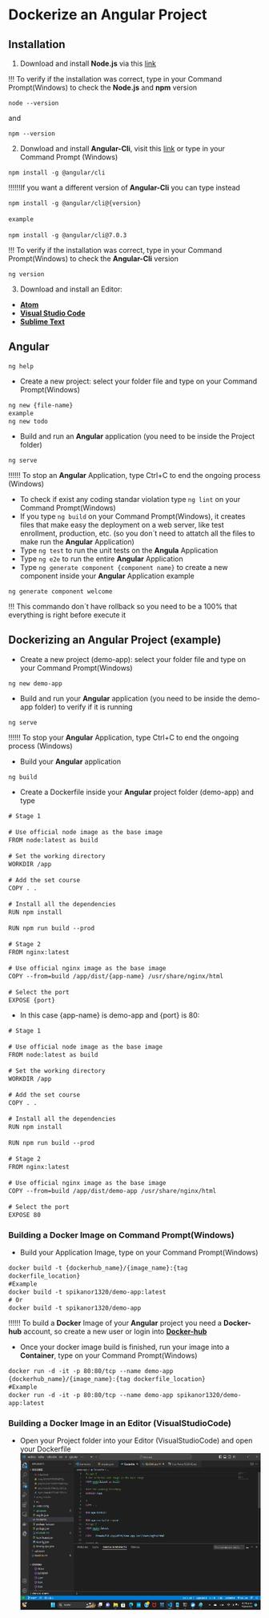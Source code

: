 # Dockerize an Angular Project 
## Installation
1. Download and install **Node.js** via this [link](https://nodejs.org/es/download/)

!!! To verify if the installation was correct, type in your Command Prompt(Windows) to check the **Node.js**  and **npm** version

``` 
node --version
```
and
``` 
npm --version
```
2. Donwload and install **Angular-Cli**, visit this [link](https://cli.angular.io/) or type in your Command Prompt (Windows)

``` 
npm install -g @angular/cli
```
!!!!!!If you want a different version of **Angular-Cli** you can type instead
``` 
npm install -g @angular/cli@{version}

example

npm install -g @angular/cli@7.0.3
```

!!! To verify if the installation was correct, type in your Command Prompt(Windows) to check the **Angular-Cli** version

``` 
ng version
```
3. Download and install an Editor:
- __[Atom](https://atom.io/)__
- __[Visual Studio Code](https://code.visualstudio.com/docs)__
- __[Sublime Text](https://www.sublimetext.com)__

## Angular 
``` 
ng help
```
- Create a new project: select your folder file and type on your Command Prompt(Windows)
``` 
ng new {file-name}
example
ng new todo
```
- Build and run an **Angular** application (you need to be inside the Project folder)
``` 
ng serve
```
!!!!!! To stop an **Angular** Application, type Ctrl+C to end the ongoing process (Windows)

- To check if exist any coding standar violation type `ng lint` on your Command Prompt(Windows)
- If you type `ng build` on your Command Prompt(Windows), it creates files that make easy the deployment on a web server, like test enrollment, production, etc. (so you don´t need to attatch all the files to make run the **Angular** Application)
- Type `ng test` to run the unit tests on the **Angula** Application
- Type `ng e2e` to run the entire **Angular** Application
- Type `ng generate component {component name}` to create a new component inside your **Angular** Application
example
``` 
ng generate component welcome 
```
!!! This commando don´t have rollback so you need to be a 100% that everything is right before execute it 

## Dockerizing an Angular Project (example)
- Create a new project (demo-app): select your folder file and type on your Command Prompt(Windows)
``` 
ng new demo-app
```
- Build and run your **Angular** application (you need to be inside the demo-app folder) to verify if it is running
``` 
ng serve
```
!!!!!! To stop your **Angular** Application, type Ctrl+C to end the ongoing process (Windows)
- Build your **Angular** application
``` 
ng build
```
- Create a Dockerfile inside your **Angular** project folder (demo-app) and type
``` 
# Stage 1

# Use official node image as the base image
FROM node:latest as build

# Set the working directory
WORKDIR /app

# Add the set course
COPY . .

# Install all the dependencies
RUN npm install

RUN npm run build --prod

# Stage 2
FROM nginx:latest

# Use official nginx image as the base image
COPY --from=build /app/dist/{app-name} /usr/share/nginx/html

# Select the port
EXPOSE {port}
```
- In this case {app-name} is demo-app and {port} is 80:

``` 
# Stage 1

# Use official node image as the base image
FROM node:latest as build

# Set the working directory
WORKDIR /app

# Add the set course
COPY . .

# Install all the dependencies
RUN npm install

RUN npm run build --prod

# Stage 2
FROM nginx:latest

# Use official nginx image as the base image
COPY --from=build /app/dist/demo-app /usr/share/nginx/html

# Select the port
EXPOSE 80
```
### Building a Docker Image on Command Prompt(Windows)
- Build your Application Image, type on your Command Prompt(Windows)
 ```
docker build -t {dockerhub_name}/{image_name}:{tag dockerfile_location}
#Example
docker build -t spikanor1320/demo-app:latest
# Or
docker build -t spikanor1320/demo-app
 ```
!!!!!! To build a **Docker** Image of your **Angular** project you need a **Docker-hub** account, so create a new user or login into __[Docker-hub](https://hub.docker.com/)__
- Once your docker image build is finished, run your image into a **Container**, type on your Command Prompt(Windows)
 ```
docker run -d -it -p 80:80/tcp --name demo-app {dockerhub_name}/{image_name}:{tag dockerfile_location}
#Example
docker run -d -it -p 80:80/tcp --name demo-app spikanor1320/demo-app:latest
 ```
 ### Building a Docker Image in an Editor (VisualStudioCode)
 - Open your Project folder into your Editor (VisualStudioCode) and open your Dockerfile
![Minion](Images/image1.png)